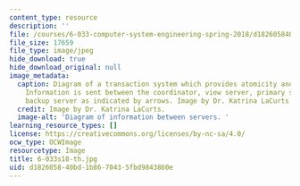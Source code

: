 ```yaml
---
content_type: resource
description: ''
file: /courses/6-033-computer-system-engineering-spring-2018/d182605840bd1b8670435fbd9843860e_6-033s18-th.jpg
file_size: 17659
file_type: image/jpeg
hide_download: true
hide_download_original: null
image_metadata:
  caption: Diagram of a transaction system which provides atomicity and isolation.
    Information is sent between the coordinator, view server, primary server, and
    backup server as indicated by arrows. Image by Dr. Katrina LaCurts.
  credit: Image by Dr. Katrina LaCurts.
  image-alt: 'Diagram of information between servers. '
learning_resource_types: []
license: https://creativecommons.org/licenses/by-nc-sa/4.0/
ocw_type: OCWImage
resourcetype: Image
title: 6-033s18-th.jpg
uid: d1826058-40bd-1b86-7043-5fbd9843860e
---
```


